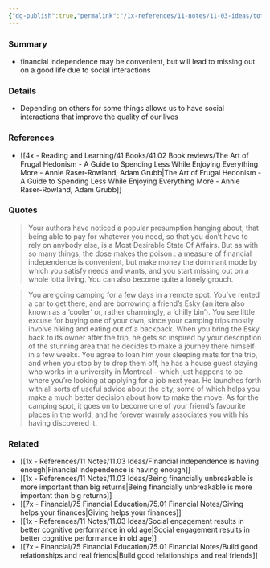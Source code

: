 ```yaml
---
{"dg-publish":true,"permalink":"/1x-references/11-notes/11-03-ideas/total-financial-independence-may-not-lead-to-happiness/","title":"Total financial independence may not lead to happiness","created":"2025-08-31T21:52:44.128+03:00","updated":"2025-09-01T07:35:53.549+03:00"}
---
```



### Summary
- financial independence may be convenient, but will lead to missing out on a good life due to social interactions

### Details
- Depending on others for some things allows us to have social interactions that improve the quality of our lives

### References
- [[4x - Reading and Learning/41 Books/41.02 Book reviews/The Art of Frugal Hedonism - A Guide to Spending Less While Enjoying Everything More - Annie Raser-Rowland, Adam Grubb\|The Art of Frugal Hedonism - A Guide to Spending Less While Enjoying Everything More - Annie Raser-Rowland, Adam Grubb]]

### Quotes
> Your authors have noticed a popular presumption hanging about, that being able to pay for whatever you need, so that you don’t have to rely on anybody else, is a Most Desirable State Of Affairs. But as with so many things, the dose makes the poison : a measure of financial independence is convenient, but make money the dominant mode by which you satisfy needs and wants, and you start missing out on a whole lotta living. You can also become quite a lonely grouch.

> You are going camping for a few days in a remote spot. You’ve rented a car to get there, and are borrowing a friend’s Esky (an item also known as a ‘cooler’ or, rather charmingly, a ‘chilly bin’). You see little excuse for buying one of your own, since your camping trips mostly involve hiking and eating out of a backpack. When you bring the Esky back to its owner after the trip, he gets so inspired by your description of the stunning area that he decides to make a journey there himself in a few weeks. You agree to loan him your sleeping mats for the trip, and when you stop by to drop them off, he has a house guest staying who works in a university in Montreal – which just happens to be where you’re looking at applying for a job next year. He launches forth with all sorts of useful advice about the city, some of which helps you make a much better decision about how to make the move. As for the camping spot, it goes on to become one of your friend’s favourite places in the world, and he forever warmly associates you with his having discovered it.


### Related
- [[1x - References/11 Notes/11.03 Ideas/Financial independence is having enough\|Financial independence is having enough]]
- [[1x - References/11 Notes/11.03 Ideas/Being financially unbreakable is more important than big returns\|Being financially unbreakable is more important than big returns]]
- [[7x - Financial/75 Financial Education/75.01 Financial Notes/Giving helps your finances\|Giving helps your finances]]
- [[1x - References/11 Notes/11.03 Ideas/Social engagement results in better cognitive performance in old age\|Social engagement results in better cognitive performance in old age]]
- [[7x - Financial/75 Financial Education/75.01 Financial Notes/Build good relationships and real friends\|Build good relationships and real friends]]